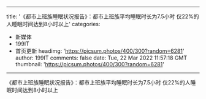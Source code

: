 
---
title: '《都市上班族睡眠状况报告》：都市上班族平均睡眠时长为7.5小时 仅22%的人睡眠时间达到8小时以上'
categories: 
 - 新媒体
 - 199IT
 - 首页更新
headimg: 'https://picsum.photos/400/300?random=6281'
author: 199IT
comments: false
date: Tue, 22 Mar 2022 11:57:18 GMT
thumbnail: 'https://picsum.photos/400/300?random=6281'
---

<div>   
《都市上班族睡眠状况报告》：都市上班族平均睡眠时长为7.5小时 仅22%的人睡眠时间达到8小时以上  
</div>
            